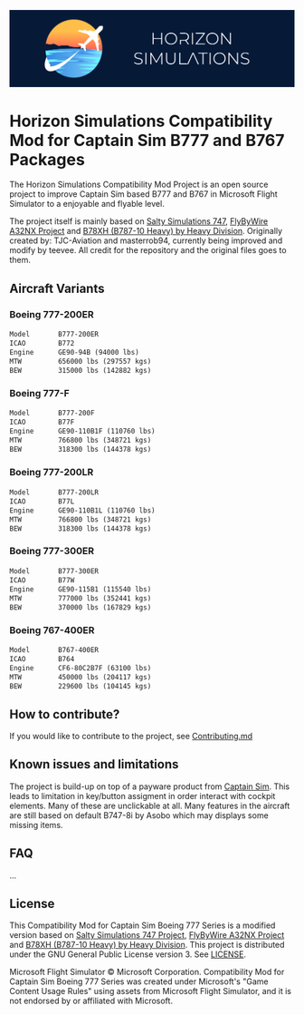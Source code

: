 ![HS-Logo](./branding/Horizon_Simulations.png)

# Horizon Simulations Compatibility Mod for Captain Sim B777 and B767 Packages

The Horizon Simulations Compatibility Mod Project is an open source project to improve Captain Sim based B777 and B767 in Microsoft Flight Simulator to a enjoyable and flyable level.

The project itself is mainly based on [Salty Simulations 747](https://github.com/saltysimulations/salty-747), [FlyByWire A32NX Project](https://github.com/flybywiresim/a32nx) and [B78XH (B787-10 Heavy) by Heavy Division](https://github.com/Heavy-Division/B78XH). Originally created by: TJC-Aviation and masterrob94, currently being improved and modify by teevee. All credit for the repository and the original files goes to them.

## Aircraft Variants

### Boeing 777-200ER

 ```
 Model       B777-200ER
 ICAO        B772
 Engine      GE90-94B (94000 lbs)
 MTW         656000 lbs (297557 kgs)
 BEW         315000 lbs (142882 kgs)
 ```

### Boeing 777-F

 ```
 Model       B777-200F
 ICAO        B77F
 Engine      GE90-110B1F (110760 lbs)
 MTW         766800 lbs (348721 kgs)
 BEW         318300 lbs (144378 kgs)
 ```

### Boeing 777-200LR

 ```
 Model       B777-200LR
 ICAO        B77L
 Engine      GE90-110B1L (110760 lbs)
 MTW         766800 lbs (348721 kgs)
 BEW         318300 lbs (144378 kgs)
 ```

### Boeing 777-300ER

 ```
 Model       B777-300ER
 ICAO        B77W
 Engine      GE90-115B1 (115540 lbs)
 MTW         777000 lbs (352441 kgs)
 BEW         370000 lbs (167829 kgs)
 ```

 ### Boeing 767-400ER

 ```
 Model       B767-400ER
 ICAO        B764
 Engine      CF6-80C2B7F (63100 lbs)
 MTW         450000 lbs (204117 kgs)
 BEW         229600 lbs (104145 kgs)
 ```

## How to contribute?
If you would like to contribute to the project, see [Contributing.md](./Contributing.md)

## Known issues and limitations

The project is build-up on top of a payware product from [Captain Sim](https://captainsim.net/). This leads to limitation in key/button assigment in order interact with cockpit elements. Many of these are unclickable at all. Many features in the aircraft are still based on default B747-8i by Asobo which may displays some missing items.  

## FAQ

...

## License

This Compatibility Mod for Captain Sim Boeing 777 Series is a modified version based on [Salty Simulations 747 Project](https://github.com/saltysimulations/salty-747), [FlyByWire A32NX Project](https://github.com/flybywiresim/a32nx) and [B78XH (B787-10 Heavy) by Heavy Division](https://github.com/Heavy-Division/B78XH). This project is distributed under the GNU General Public License version 3. See [LICENSE](./LICENSE).

Microsoft Flight Simulator © Microsoft Corporation. Compatibility Mod for Captain Sim Boeing 777 Series was created under Microsoft's "Game Content Usage Rules" using assets from Microsoft Flight Simulator, and it is not endorsed by or affiliated with Microsoft.